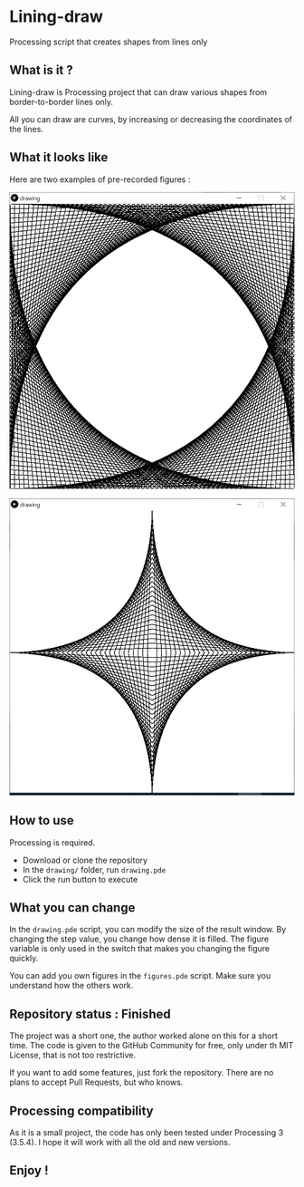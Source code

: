 # Lining-draw
Processing script that creates shapes from lines only 

## What is it ?

Lining-draw is Processing project that can draw various shapes from border-to-border lines only. 

All you can draw are curves, by increasing or decreasing the coordinates of the lines.

## What it looks like 

Here are two examples of pre-recorded figures :

![Capture1](img\Capture1.PNG)

![Capture1](img\Capture2.PNG)

## How to use

Processing is required.

* Download or clone the repository
* In the `drawing/` folder, run `drawing.pde`
* Click the run button to execute

## What you can change

In the `drawing.pde` script, you can modify the size of the result window.  By changing the step value, you change how dense it is filled. The figure variable is only used in the switch that makes you changing the figure quickly.

You can add you own figures in the `figures.pde` script. Make sure you understand how the others work.

## Repository status : Finished

The project was a short one, the author worked alone on this for a short time. The code is given to the GitHub Community for free, only under th MIT License, that is not too restrictive. 

If you want to add some features, just fork the repository. There are no plans to accept Pull Requests, but who knows.

## Processing compatibility 

As it is a small project, the code has only been tested under Processing 3 (3.5.4). I hope it will work with all the old and new versions.

## Enjoy !

